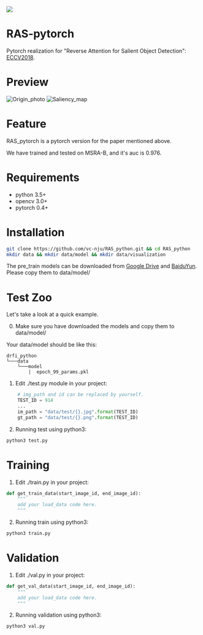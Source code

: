 ![](https://test-1253607195.cos.ap-shanghai.myqcloud.com/2019-1-1/logo.png)
# RAS-pytorch

Pytorch realization for "Reverse Attention for Salient Object Detection": [ECCV2018](http://openaccess.thecvf.com/content_ECCV_2018/papers/Shuhan_Chen_Reverse_Attention_for_ECCV_2018_paper.pdf).

# Preview
![Origin_photo](https://test-1253607195.cos.ap-shanghai.myqcloud.com/2019-1-1/1.jpg)
![Saliency_map](https://test-1253607195.cos.ap-shanghai.myqcloud.com/2019-1-1/1.png)

# Feature
RAS_pytorch is a pytorch version for the paper mentioned above.

We have trained and tested on MSRA-B, and it's auc is 0.976.

# Requirements

- python 3.5+
- opencv 3.0+
- pytorch 0.4+

# Installation

```bash
git clone https://github.com/vc-nju/RAS_python.git && cd RAS_python
mkdir data && mkdir data/model && mkdir data/visualization
```
The pre_train models can be downloaded from [Google Drive]() and [BaiduYun](). Please copy them to data/model/

# Test Zoo

Let's take a look at a quick example.

0. Make sure you have downloaded the models and copy them to data/model/

Your data/model should be like this:
```
drfi_python
└───data
    └───model
        |  epoch_99_params.pkl
```

1. Edit ./test.py module in your project:

```python
    # img_path and id can be replaced by yourself.
    TEST_ID = 914
    ...
    im_path = "data/test/{}.jpg".format(TEST_ID)
    gt_path = "data/test/{}.png".format(TEST_ID)
```

2. Running test using python3:
```bash
python3 test.py
```

# Training

1. Edit ./train.py in your project:

```python
def get_train_data(start_image_id, end_image_id):
    """
    add your load_data code here.
    """
```
2. Running train using python3:

```bash
python3 train.py
```

# Validation

1. Edit ./val.py in your project:

```python
def get_val_data(start_image_id, end_image_id):
    """
    add your load_data code here.
    """
```
2. Running validation using python3:

```bash
python3 val.py
```
